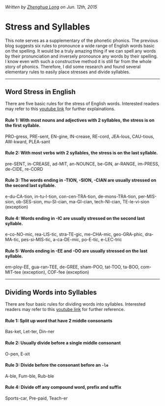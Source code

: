 ###### Written by [Zhenghua Long](http://verse.ust.hk/zlong/) on *Jun. 12th, 2015*


# Stress and Syllables

This note serves as a supplementary of the phonetic phonics. The previous blog suggests six rules to pronounce a wide range of English words basic on the spelling. It would be a truly amazing thing if we can spell any words by their pronunciation and  inversely pronounce any words by their spelling. I know even with such a constructive method it is still far from the whole story of phonics. Therefore, I did some research and found several elementary rules to easily place stresses and divide syllables.

---

## Word Stress in English

There are five basic rules for the stress of English words. Interested readers may refer to this [youtube link](https://www.youtube.com/watch?v=65AgbiwQ6ko) for further explainations.

#### Rule 1: With most nouns and adjectives with 2 syllables, the stress is on the first syllable.

PRO-gress,  PRE-sent,  EN-gine,  IN-crease,  RE-cord,  JEA-lous,  CAU-tious,  AW-kward,  PLEA-sant  

#### Rule 2: With most verbs with 2 syllables, the stress is on the last syllable.

pre-SENT,  in-CREASE,  ad-MIT,  an-NOUNCE,  be-GIN,  ar-RANGE,  im-PRESS,  de-CIDE,  re-CORD

#### Rule 3: The words ending in -TION, -SION, -CIAN are usually stressed on the second last syllable.

e-du-CA-tion,  in-tu-I-tion,  con-cen-TRA-tion,  de-mons-TRA-tion,  per-MIS-sion,  ob-SES-sion,  mu-SI-cian,  ma-GI-cian,  tech-NI-cian,  TE-le-vi-sion (exception)  

#### Rule 4: Words ending in -IC are usually stressed on the second last syllable.

e-co-NO-mic,  rea-LIS-tic,  stra-TE-gic,  me-CHA-mic,  geo-GRA-phic,  dra-MA-tic,  pes-si-MIS-tic,  a-ca-DE-mic,  po-E-tic,  e-LEC-tric  

#### Rule 5: Words ending in -EE and -OO are usually stressed on the last syllable.

em-ploy-EE,  gua-ran-TEE,  de-GREE,  sham-POO,  tat-TOO,  ta-BOO,  com-MIT-tee (exception),  COF-fee (exception)  

---

## Dividing Words into Syllables

There are four basic rules for dividing words into syllables. Interested readers may refer to this [youtube link](https://www.youtube.com/watch?v=9u56LBmMlqc) for further reference.

#### Rule 1: Split up word that have 2 middle consonants

Bas-ket, Let-ter, Din-ner

#### Rule 2: Usually divide before a single middle consonant

O-pen, E-xit

#### Rule 3: Divide before the consonant before an `-le`

A-ble, Fum-ble, Rub-ble

#### Rule 4: Divide off any compound word, prefix and suffix

Sports-car, Pre-paid, Teach-er

